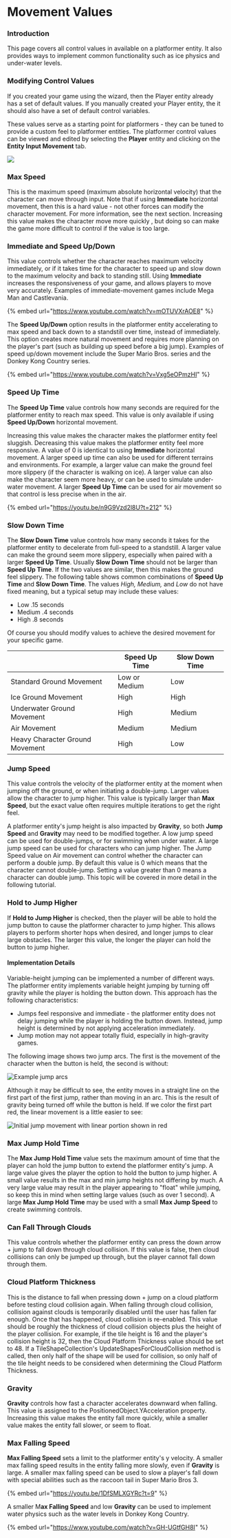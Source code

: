 # Movement Values

### Introduction

This page covers all control values in available on a platformer entity. It also provides ways to implement common functionality such as ice physics and under-water levels.

### Modifying Control Values

If you created your game using the wizard, then the Player entity already has a set of default values. If you manually created your Player entity, the it should also have a set of default control variables.

These values serve as a starting point for platformers - they can be tuned to provide a custom feel to platformer entities. The platformer control values can be viewed and edited by selecting the **Player** entity and clicking on the **Entity Input Movement** tab.

![](<../../../.gitbook/assets/11\_06 21 02.png>)

### Max Speed

This is the maximum speed (maximum absolute horizontal velocity) that the character can move through input. Note that if using **Immediate** horizontal movement, then this is a hard value - not other forces can modify the character movement. For more information, see the next section. Increasing this value makes the character move more quickly , but doing so can make the game more difficult to control if the value is too large.

### Immediate and Speed Up/Down

This value controls whether the character reaches maximum velocity immediately, or if it takes time for the character to speed up and slow down to the maximum velocity and back to standing still. Using **Immediate** increases the responsiveness of your game, and allows players to move very accurately. Examples of immediate-movement games include Mega Man and Castlevania.

{% embed url="https://www.youtube.com/watch?v=mOTUVXrAOE8" %}

The **Speed Up/Down** option results in the platformer entity accelerating to max speed and back down to a standstill over time, instead of immediately. This option creates more natural movement and requires more planning on the player's part (such as building up speed before a big jump). Examples of speed up/down movement include the Super Mario Bros. series and the Donkey Kong Country series.

{% embed url="https://www.youtube.com/watch?v=Vxg5eOPmzHI" %}

### Speed Up Time

The **Speed Up Time** value controls how many seconds are required for the platformer entity to reach max speed. This value is only available if using **Speed Up/Down** horizontal movement.

Increasing this value makes the character makes the platformer entity feel sluggish. Decreasing this value makes the platformer entity feel more responsive. A value of 0 is identical to using **Immediate** horizontal movement. A larger speed up time can also be used for different terrains and environments. For example, a larger value can make the ground feel more slippery (if the character is walking on ice). A larger value can also make the character seem more heavy, or can be used to simulate under-water movement. A larger **Speed Up Time** can be used for air movement so that control is less precise when in the air.

{% embed url="https://youtu.be/n9G9Vzd2l8U?t=212" %}

### Slow Down Time

The **Slow Down Time** value controls how many seconds it takes for the platformer entity to decelerate from full-speed to a standstill. A larger value can make the ground seem more slippery, especially when paired with a larger **Speed Up Time**. Usually **Slow Down Time** should not be larger than **Speed Up Time**. If the two values are similar, then this makes the ground feel slippery. The following table shows common combinations of **Speed Up Time** and **Slow Down Time**. The values _High, Medium,_ and _Low_ do not have fixed meaning, but a typical setup may include these values:

* Low .15 seconds
* Medium .4 seconds
* High .8 seconds

Of course you should modify values to achieve the desired movement for your specific game.

|                                 | Speed Up Time | Slow Down Time |
| ------------------------------- | ------------- | -------------- |
| Standard Ground Movement        | Low or Medium | Low            |
| Ice Ground Movement             | High          | High           |
| Underwater Ground Movement      | High          | Medium         |
| Air Movement                    | Medium        | Medium         |
| Heavy Character Ground Movement | High          | Low            |

### Jump Speed

This value controls the velocity of the platformer entity at the moment when jumping off the ground, or when initiating a double-jump. Larger values allow the character to jump higher. This value is typically larger than **Max Speed**, but the exact value often requires multiple iterations to get the right feel.

A platformer entity's jump height is also impacted by **Gravity**, so both **Jump Speed** and **Gravity** may need to be modified together. A low jump speed can be used for double-jumps, or for swimming when under water. A large jump speed can be used for characters who can jump higher. The Jump Speed value on Air movement can control whether the character can perform a double jump. By default this value is 0 which means that the character cannot double-jump. Setting a value greater than 0 means a character can double jump. This topic will be covered in more detail in the following tutorial.

### Hold to Jump Higher

If **Hold to Jump Higher** is checked, then the player will be able to hold the jump button to cause the platformer character to jump higher. This allows players to perform shorter hops when desired, and longer jumps to clear large obstacles. The larger this value, the longer the player can hold the button to jump higher.

#### Implementation Details

Variable-height jumping can be implemented a number of different ways. The platformer entity implements variable height jumping by turning off gravity while the player is holding the button down. This approach has the following characteristics:

* Jumps feel responsive and immediate - the platformer entity does not delay jumping while the player is holding the button down. Instead, jump height is determined by not applying acceleration immediately.
* Jump motion may not appear totally fluid, especially in high-gravity games.

The following image shows two jump arcs. The first is the movement of the character when the button is held, the second is without:

![Example jump arcs](../../../media/2018-01-img\_5a6e23637b9ad.png)

Although it may be difficult to see, the entity moves in a straight line on the first part of the first jump, rather than moving in an arc. This is the result of gravity being turned off while the button is held. If we color the first part red, the linear movement is a little easier to see:

![Initial jump movement with linear portion shown in red](../../../media/2018-01-img\_5a6e249b232c5.png)

### Max Jump Hold Time

The **Max Jump Hold Time** value sets the maximum amount of time that the player can hold the jump button to extend the platformer entity's jump. A large value gives the player the option to hold the button to jump higher. A small value results in the max and min jump heights not differing by much. A very large value may result in the player appearing to "float" while jumping, so keep this in mind when setting large values (such as over 1 second). A large **Max Jump Hold Time** may be used with a small **Max Jump Speed** to create swimming controls.

### **Can Fall Through Clouds**

This value controls whether the platformer entity can press the down arrow + jump to fall down through cloud collision. If this value is false, then cloud collisions can only be jumped up through, but the player cannot fall down through them.

### Cloud Platform Thickness

This is the distance to fall when pressing down + jump on a cloud platform before testing cloud collision again. When falling through cloud collision, collision against clouds is temporarily disabled until the user has fallen far enough. Once that has happened, cloud collision is re-enabled. This value should be roughly the thickness of cloud collision objects plus the height of the player collision. For example, if the tile height is 16 and the player's collision height is 32, then the Cloud Platform Thickness value should be set to 48. If a TileShapeCollection's UpdateShapesForCloudCollision method is called, then only half of the shape will be used for collision, so only half of the tile height needs to be considered when determining the Cloud Platform Thickness.

### Gravity

**Gravity** controls how fast a character accelerates downward when falling. This value is assigned to the PositionedObject.YAcceleration property. Increasing this value makes the entity fall more quickly, while a smaller value makes the entity fall slower, or seem to float.

### Max Falling Speed

**Max Falling Speed** sets a limit to the platformer entity's y velocity. A smaller max falling speed results in the entity falling more slowly, even if **Gravity** is large. A smaller max falling speed can be used to slow a player's fall down with special abilities such as the raccoon tail in Super Mario Bros 3.

{% embed url="https://youtu.be/1DfSMLXGYRc?t=9" %}

A smaller M**ax Falling Speed** and low **Gravity** can be used to implement water physics such as the water levels in Donkey Kong Country.

{% embed url="https://www.youtube.com/watch?v=GH-UGtfGH8I" %}

